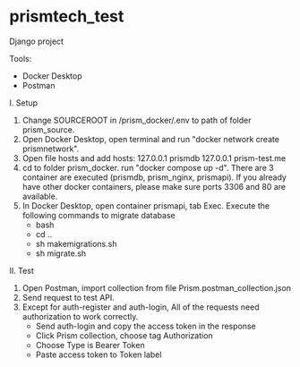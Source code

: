 # prismtech_test
Django project

Tools:
- Docker Desktop
- Postman

I. Setup
1. Change SOURCEROOT in /prism_docker/.env to path of folder prism_source.
2. Open Docker Desktop, open terminal and run "docker network create prismnetwork".
3. Open file hosts and add hosts:
	127.0.0.1 prismdb
	127.0.0.1 prism-test.me
4. cd to folder prism_docker. run "docker compose up -d". There are 3 container are executed (prismdb, prism_nginx, prismapi).
If you already have other docker containers, please make sure ports 3306 and 80 are available.
5. In Docker Desktop, open container prismapi, tab Exec. Execute the following commands to migrate database
	- bash
	- cd ..
	- sh makemigrations.sh
	- sh migrate.sh
	
II. Test
1. Open Postman, import collection from file Prism.postman_collection.json
2. Send request to test API.
3. Except for auth-register and auth-login, All of the requests need authorization to work correctly.
	- Send auth-login and copy the access token in the response
	- Click Prism collection, choose tag Authorization
	- Choose Type is Bearer Token
	- Paste access token to Token label
